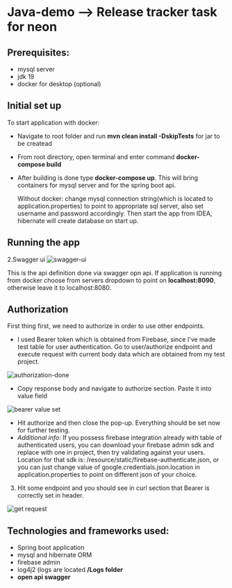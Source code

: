 # Java-demo --> Release tracker task for neon

## Prerequisites:
- mysql server
- jdk 19
- docker for desktop (optional)

## Initial set up
To start application with docker:
- Navigate to root folder and run <b>mvn clean install -DskipTests</b> for jar to be createad
- From root directory, open terminal and enter command <b>docker-compose build</b>
- After building is done type <b>docker-compose up</b>. This will bring containers for mysql server and for the spring boot api.

   Without docker: change mysql connection string(which is located to application.properties) to point to appropriate sql server, also set username and password accordingly. Then start the app from IDEA, hibernate will create database on start up.

## Running the app

2.Swagger ui 
![swagger-ui](https://user-images.githubusercontent.com/2013682/219371027-08496ce5-d327-4ceb-9ce7-bae4c1855c26.PNG)

 This is the api definition done via swagger opn api. If application is running from docker choose from servers dropdown to point on <b>localhost:8090</b>, otherwise leave it to localhost:8080.

## Authorization
First thing first, we need to authorize in order to use other endpoints.
- I used Bearer token which is obtained from Firebase, since I've made test table for user authentication.
Go to user/authorize endpoint and execute request with current body data which are obtained from my test project.
    
![authorization-done](https://user-images.githubusercontent.com/2013682/219372721-7cafe562-80c2-4769-8e0b-d0cbb45de352.PNG)

- Copy response body and navigate to authorize section. Paste it into value field

![bearer value set](https://user-images.githubusercontent.com/2013682/219373732-71d9b734-4a20-4d0f-a87d-bc07ba2cec1d.PNG)

 - Hit authorize and then close the pop-up. Everything should be set now for further testing.
 - <i> Additional info:</i> If you possess firebase integration already with table of authenticated users, you can download your firebase admin sdk and 
replace with one in project, then try validating against your users. Location for that sdk is: /resource/static/firebase-authenticate.json, or you can just change value of google.credentials.json.location in application.properties to point on different json of your choice.

3. Hit some endpoint and you should see in curl section that Bearer is correctly set in header.

![get request](https://user-images.githubusercontent.com/2013682/219374168-f679e1f6-f4ee-4f56-bdd5-f566009c244e.PNG)

## Technologies and frameworks used:
- Spring boot application 
- mysql and hibernate ORM
- firebase admin
- log4j2 (logs are located  <b>/Logs<b> folder
- open api swagger 

